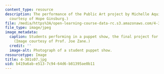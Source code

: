 ```yaml
---
content_type: resource
description: The performance of the Public Art project by Michelle Aquing. (Image
  courtesy of Hope Ginsburg.)
file: /media/https%3A/open-learning-course-data-rc.s3.amazonaws.com/4-301-introduction-to-the-visual-arts-spring-2007/b419a6abe5137c9464d6b81395ae0b11_4-301s07.jpg
file_type: image/jpeg
image_metadata:
  caption: Students performing in a puppet show, the final project for this course.
    (Image courtesy of Prof. Joe Zane.)
  credit: ''
  image-alt: Photograph of a student puppet show.
resourcetype: Image
title: 4-301s07.jpg
uid: b419a6ab-e513-7c94-64d6-b81395ae0b11
---
```


